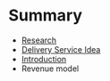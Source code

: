 # Summary

* [Research](research.md)
* [Delivery Service Idea](delivery_service_idea.md)
* [Introduction](README.md)
* Revenue model

